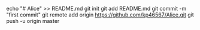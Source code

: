echo "# Alice" >> README.md
git init
git add README.md
git commit -m "first commit"
git remote add origin https://github.com/kp46567/Alice.git
git push -u origin master
